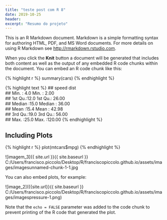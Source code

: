 ```yaml
---
title: "teste post com R 8"
date: 2019-10-25
header:
excerpt: "Resumo do projeto"
---
```



This is an R Markdown document. Markdown is a simple formatting syntax
for authoring HTML, PDF, and MS Word documents. For more details on
using R Markdown see
<a href="http://rmarkdown.rstudio.com" class="uri">http://rmarkdown.rstudio.com</a>.

When you click the **Knit** button a document will be generated that
includes both content as well as the output of any embedded R code
chunks within the document. You can embed an R code chunk like this:

{% highlight r %} summary(cars) {% endhighlight %}

{% highlight text %} \#\# speed dist  
\#\# Min. : 4.0 Min. : 2.00  
\#\# 1st Qu.:12.0 1st Qu.: 26.00  
\#\# Median :15.0 Median : 36.00  
\#\# Mean :15.4 Mean : 42.98  
\#\# 3rd Qu.:19.0 3rd Qu.: 56.00  
\#\# Max. :25.0 Max. :120.00 {% endhighlight %}

Including Plots
---------------

{% highlight r %} plot(mtcars$mpg) {% endhighlight %}

![imagem_3]{{ site.url }}{{ site.baseurl }} C:/Users/francisco.piccolo/Desktop/R/franciscopiccolo.github.io/assets/images/imagesunnamed-chunk-1-1.jpg

You can also embed plots, for example:

![image_2]({{site.url}}{{ site.baseurl }} C:/Users/francisco.piccolo/Desktop/R/franciscopiccolo.github.io/assets/images/imagespressure-1.png)

Note that the `echo = FALSE` parameter was added to the code chunk to
prevent printing of the R code that generated the plot.
